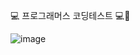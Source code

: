💻 프로그래머스 코딩테스트 💻🤣

![image](https://github.com/user-attachments/assets/1a3cf360-f044-470a-850e-6b8bcc080bcd)
